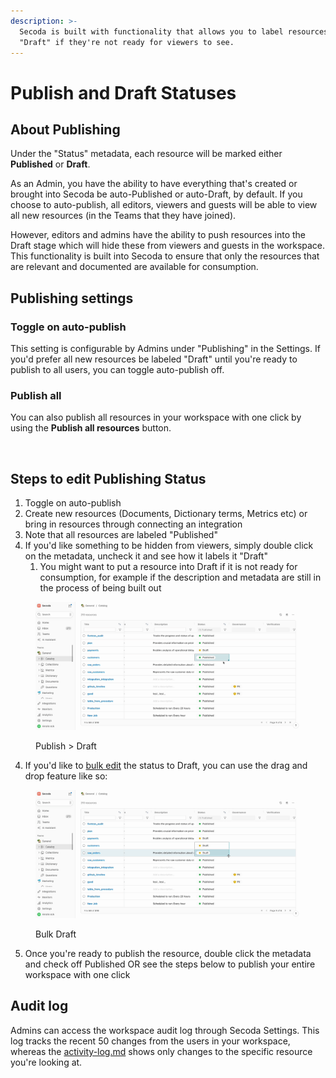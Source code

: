 ```yaml
---
description: >-
  Secoda is built with functionality that allows you to label resources as
  "Draft" if they're not ready for viewers to see.
---
```


# Publish and Draft Statuses

## **About Publishing** <a href="#h_3a4bfd6458" id="h_3a4bfd6458"></a>

Under the "Status" metadata, each resource will be marked either **Published** or **Draft**.&#x20;

As an Admin, you have the ability to have everything that's created or brought into Secoda be auto-Published or auto-Draft, by default. If you choose to auto-publish, all editors, viewers and guests will be able to view all new resources (in the Teams that they have joined).&#x20;

However, editors and admins have the ability to push resources into the Draft stage which will hide these from viewers and guests in the workspace. This functionality is built into Secoda to ensure that only the resources that are relevant and documented are available for consumption.

## Publishing settings

### Toggle on auto-publish

This setting is configurable by Admins under "Publishing" in the Settings. If you'd prefer all new resources be labeled "Draft" until you're ready to publish to all users, you can toggle auto-publish off.

### Publish all

You can also publish all resources in your workspace with one click by using the **Publish all resources** button.

<figure><img src="../../../.gitbook/assets/Screenshot 2023-12-18 at 9.40.50 AM (1).png" alt=""><figcaption></figcaption></figure>

## Steps to edit Publishing Status

1. Toggle on auto-publish
2. Create new resources (Documents, Dictionary terms, Metrics etc) or bring in resources through connecting an integration
3. Note that all resources are labeled "Published"
4. If you'd like something to be hidden from viewers, simply double click on the metadata, uncheck it and see how it labels it "Draft"
   1. You might want to put a resource into Draft if it is not ready for consumption, for example if the description and metadata are still in the process of being built out

<figure><img src="../../../.gitbook/assets/Kapture 2023-12-06 at 16.12.08.gif" alt=""><figcaption><p>Publish > Draft</p></figcaption></figure>

4. If you'd like to [bulk edit](../../../resource-and-metadata-management/add-documentation/bulk-editing-resources.md) the status to Draft, you can use the drag and drop feature like so:

<figure><img src="../../../.gitbook/assets/Kapture 2023-12-06 at 16.13.54.gif" alt=""><figcaption><p>Bulk Draft</p></figcaption></figure>

5. Once you're ready to publish the resource, double click the metadata and check off Published OR see the steps below to publish your entire workspace with one click

## Audit log

Admins can access the workspace audit log through Secoda Settings. This log tracks the recent 50 changes from the users in your workspace, whereas the [activity-log.md](../../../features/activity-log.md "mention") shows only changes to the specific resource you're looking at.

<figure><img src="../../../.gitbook/assets/Kapture 2023-12-13 at 13.01.13.gif" alt=""><figcaption></figcaption></figure>

